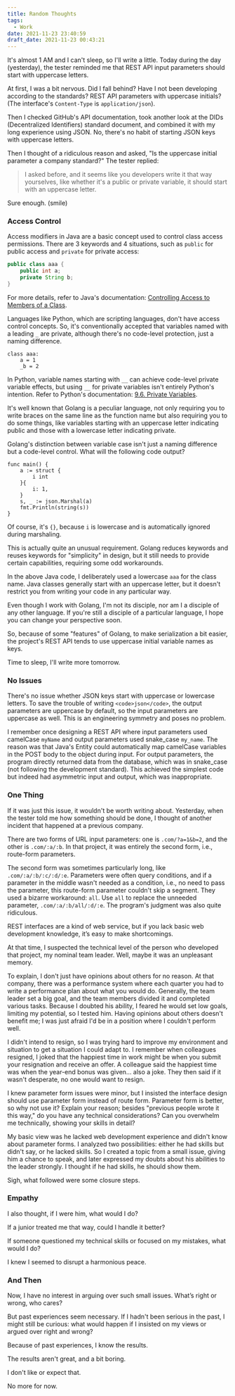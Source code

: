 ```yaml
---
title: Random Thoughts
tags:
  - Work
date: 2021-11-23 23:40:59
draft_date: 2021-11-23 00:43:21
---
```


It's almost 1 AM and I can't sleep, so I'll write a little. Today during the day (yesterday), the tester reminded me that REST API input parameters should start with uppercase letters.

At first, I was a bit nervous. Did I fall behind? Have I not been developing according to the standards? REST API parameters with uppercase initials? (The interface's `Content-Type` is `application/json`).

Then I checked GitHub's API documentation, took another look at the DIDs (Decentralized Identifiers) standard document, and combined it with my long experience using JSON. No, there's no habit of starting JSON keys with uppercase letters.

Then I thought of a ridiculous reason and asked, "Is the uppercase initial parameter a company standard?" The tester replied:

> I asked before, and it seems like you developers write it that way yourselves, like whether it's a public or private variable, it should start with an uppercase letter.

Sure enough. (smile)

### Access Control

Access modifiers in Java are a basic concept used to control class access permissions. There are 3 keywords and 4 situations, such as `public` for public access and `private` for private access:

``` Java
public class aaa {
    public int a;
    private String b;
}
```

For more details, refer to Java's documentation: [Controlling Access to Members of a Class](https://docs.oracle.com/javase/tutorial/java/javaOO/accesscontrol.html).

Languages like Python, which are scripting languages, don't have access control concepts. So, it's conventionally accepted that variables named with a leading `_` are private, although there's no code-level protection, just a naming difference.

```
class aaa:
    a = 1
    _b = 2
```

In Python, variable names starting with `__` can achieve code-level private variable effects, but using `__` for private variables isn't entirely Python's intention. Refer to Python's documentation: [9.6. Private Variables](https://docs.python.org/3/tutorial/classes.html#private-variables).

It's well known that Golang is a peculiar language, not only requiring you to write braces on the same line as the function name but also requiring you to do some things, like variables starting with an uppercase letter indicating public and those with a lowercase letter indicating private.

Golang's distinction between variable case isn't just a naming difference but a code-level control. What will the following code output?

```
func main() {
	a := struct {
		i int
	}{
		i: 1,
	}
	s, _ := json.Marshal(a)
	fmt.Println(string(s))
}
```

Of course, it's `{}`, because `i` is lowercase and is automatically ignored during marshaling.

This is actually quite an unusual requirement. Golang reduces keywords and reuses keywords for "simplicity" in design, but it still needs to provide certain capabilities, requiring some odd workarounds.

In the above Java code, I deliberately used a lowercase `aaa` for the class name. Java classes generally start with an uppercase letter, but it doesn't restrict you from writing your code in any particular way.

Even though I work with Golang, I'm not its disciple, nor am I a disciple of any other language. If you're still a disciple of a particular language, I hope you can change your perspective soon.

So, because of some "features" of Golang, to make serialization a bit easier, the project's REST API tends to use uppercase initial variable names as keys.

Time to sleep, I'll write more tomorrow.

### No Issues

There's no issue whether JSON keys start with uppercase or lowercase letters. To save the trouble of writing `<code>json</code>`, the output parameters are uppercase by default, so the input parameters are uppercase as well. This is an engineering symmetry and poses no problem.

I remember once designing a REST API where input parameters used camelCase `myName` and output parameters used snake_case `my_name`. The reason was that Java's Entity could automatically map camelCase variables in the POST body to the object during input. For output parameters, the program directly returned data from the database, which was in snake_case (not following the development standard). This achieved the simplest code but indeed had asymmetric input and output, which was inappropriate.

### One Thing

If it was just this issue, it wouldn't be worth writing about. Yesterday, when the tester told me how something should be done, I thought of another incident that happened at a previous company.

There are two forms of URL input parameters: one is `.com/?a=1&b=2`, and the other is `.com/:a/:b`. In that project, it was entirely the second form, i.e., route-form parameters.

The second form was sometimes particularly long, like `.com/:a/:b/:c/:d/:e`. Parameters were often query conditions, and if a parameter in the middle wasn't needed as a condition, i.e., no need to pass the parameter, this route-form parameter couldn't skip a segment. They used a bizarre workaround: `all`. Use `all` to replace the unneeded parameter, `.com/:a/:b/all/:d/:e`. The program's judgment was also quite ridiculous.

REST interfaces are a kind of web service, but if you lack basic web development knowledge, it’s easy to make shortcomings.

At that time, I suspected the technical level of the person who developed that project, my nominal team leader. Well, maybe it was an unpleasant memory.

To explain, I don't just have opinions about others for no reason. At that company, there was a performance system where each quarter you had to write a performance plan about what you would do. Generally, the team leader set a big goal, and the team members divided it and completed various tasks. Because I doubted his ability, I feared he would set low goals, limiting my potential, so I tested him. Having opinions about others doesn't benefit me; I was just afraid I'd be in a position where I couldn't perform well.

I didn't intend to resign, so I was trying hard to improve my environment and situation to get a situation I could adapt to. I remember when colleagues resigned, I joked that the happiest time in work might be when you submit your resignation and receive an offer. A colleague said the happiest time was when the year-end bonus was given… also a joke. They then said if it wasn't desperate, no one would want to resign.

I knew parameter form issues were minor, but I insisted the interface design should use parameter form instead of route form. Parameter form is better, so why not use it? Explain your reason; besides "previous people wrote it this way," do you have any technical considerations? Can you overwhelm me technically, showing your skills in detail?

My basic view was he lacked web development experience and didn't know about parameter forms. I analyzed two possibilities: either he had skills but didn't say, or he lacked skills. So I created a topic from a small issue, giving him a chance to speak, and later expressed my doubts about his abilities to the leader strongly. I thought if he had skills, he should show them.

Sigh, what followed were some closure steps.

### Empathy

I also thought, if I were him, what would I do?

If a junior treated me that way, could I handle it better?

If someone questioned my technical skills or focused on my mistakes, what would I do?

I knew I seemed to disrupt a harmonious peace.

### And Then

Now, I have no interest in arguing over such small issues. What’s right or wrong, who cares?

But past experiences seem necessary. If I hadn't been serious in the past, I might still be curious: what would happen if I insisted on my views or argued over right and wrong?

Because of past experiences, I know the results.

The results aren't great, and a bit boring.

I don't like or expect that.

No more for now.
